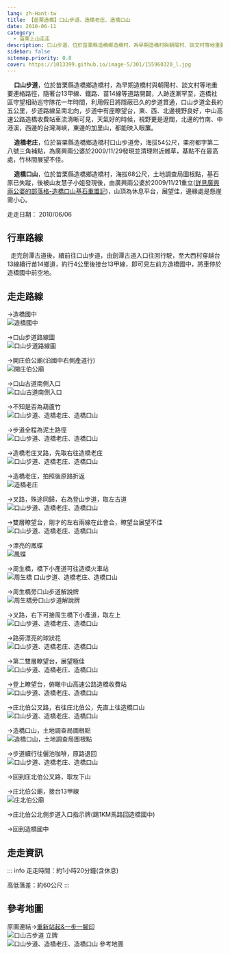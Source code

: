 ```yaml
---
lang: zh-Hant-tw
title: 【苗栗造橋】口山步道、造橋老庄、造橋口山
date: 2010-06-11
category: 
  - 苗栗上山走走
description: 口山步道，位於苗栗縣造橋鄉造橋村，為早期造橋村與朝陽村、談文村等地重要連絡路徑，隨著台13甲線、鐵路、苗14線等道路開闢，人跡逐漸罕至，造橋社區守望相助巡守隊花一年時間，利用假日將隱蔽已久的步道貫通，口山步道全長約五公里，步道路線呈南北向，步道中有座瞭望台，東、西、北邊視野良好，中山高速公路造橋收費站車流清晰可見。
sidebar: false
sitemap.priority: 0.8
cover: https://1013399.github.io/image-5/301/155960320_l.jpg
---
```


    **口山步道**，位於苗栗縣造橋鄉造橋村，為早期造橋村與朝陽村、談文村等地重要連絡路徑，隨著台13甲線、鐵路、苗14線等道路開闢，人跡逐漸罕至，造橋社區守望相助巡守隊花一年時間，利用假日將隱蔽已久的步道貫通，口山步道全長約五公里，步道路線呈南北向，步道中有座瞭望台，東、西、北邊視野良好，中山高速公路造橋收費站車流清晰可見，天氣好的時候，視野更是遼闊，北邊的竹南、中港溪，西邊的台灣海峽，東邊的加里山，都能映入眼簾。  

<!-- more -->

    **造橋老庄**，位於苗栗縣造橋鄉造橋村口山步道旁，海拔54公尺，栗府都字第二八號三角補點，為廣興兩公婆於2009/11/29發現並清理附近雜草，基點不在最高處，竹林間展望不佳。  

    **造橋口山**，位於苗栗縣造橋鄉造橋村，海拔68公尺，土地調查局圖根點，基石原已失蹤，後被山友慧子小姐發現後，由廣興兩公婆於2009/11/21重立([詳見廣興兩公婆的部落格-造橋口山基石重置記](http://tw.myblog.yahoo.com/jw!x2oou.2VRkUvbRNsvqPO/article?mid=5909&prev=5945&l=a&fid=8))，山頂為休息平台，展望佳，邊緣處是懸崖需小心。

走走日期： 2010/06/06

## 行車路線
  走完劍潭古道後，續前往口山步道，由劍潭古道入口往回行駛，至大西村穿越台13線續行苗14鄉道，約行4公里後接台13甲線，即可見左前方造橋國中，將車停於造橋國中前空地。

## 走走路線
→造橋國中  
![造橋國中](https://1013399.github.io/image-5/301/155960221_l.jpg)

→口山步道路線圖  
![口山步道路線圖](https://1013399.github.io/image-5/301/155960230_l.jpg)

→開庄伯公廟(沿國中右側產道行)  
![開庄伯公廟](https://1013399.github.io/image-5/301/155960245_l.jpg)

→口山古道南側入口  
![口山古道南側入口](https://1013399.github.io/image-5/301/155960250_l.jpg)

→不知是否為葫蘆竹  
![口山步道、造橋老庄、造橋口山](https://1013399.github.io/image-5/301/155960255_l.jpg)

→步道全程為泥土路徑  
![口山步道、造橋老庄、造橋口山](https://1013399.github.io/image-5/301/155960257_l.jpg)

→造橋老庄叉路，先取右往造橋老庄  
![口山步道、造橋老庄、造橋口山](https://1013399.github.io/image-5/301/155960260_l.jpg)

→造橋老庄，拍照後原路折返  
![造橋老庄](https://1013399.github.io/image-5/301/155960262_l.jpg)

→叉路，殊途同歸，右為登山步道，取左古道  
![口山步道、造橋老庄、造橋口山](https://1013399.github.io/image-5/301/155960272_l.jpg)

→雙層瞭望台，剛才的左右兩線在此會合，瞭望台展望不佳  
![口山步道、造橋老庄、造橋口山](https://1013399.github.io/image-5/301/155960273_l.jpg)

→漂亮的鳳蝶  
![鳳蝶](https://1013399.github.io/image-5/301/155960275_l.jpg)

→周生橋，橋下小產道可往造橋火車站  
![周生橋 口山步道、造橋老庄、造橋口山](https://1013399.github.io/image-5/301/155960276_l.jpg)

→周生橋旁口山步道解說牌  
![周生橋旁口山步道解說牌](https://1013399.github.io/image-5/301/155960279_l.jpg)

→叉路，右下可接周生橋下小產道，取左上  
![口山步道、造橋老庄、造橋口山](https://1013399.github.io/image-5/301/155960302_l.jpg)

→路旁漂亮的球狀花  
![口山步道、造橋老庄、造橋口山](https://1013399.github.io/image-5/301/155960316_l.jpg)

→第二雙層瞭望台，展望極佳  
![口山步道、造橋老庄、造橋口山](https://1013399.github.io/image-5/301/155960317_l.jpg)

→登上瞭望台，俯瞰中山高速公路造橋收費站  
![口山步道、造橋老庄、造橋口山](https://1013399.github.io/image-5/301/155960320_l.jpg)

→庄北伯公叉路，右往庄北伯公，先直上往造橋口山  
![口山步道、造橋老庄、造橋口山](https://1013399.github.io/image-5/301/155960324_l.jpg)

→造橋口山，土地調查局圖根點  
![造橋口山，土地調查局圖根點](https://1013399.github.io/image-5/301/155960327_l.jpg)

→步道續行往儷池咖啡，原路退回  
![口山步道、造橋老庄、造橋口山](https://1013399.github.io/image-5/301/155960331_l.jpg)

→回到庄北伯公叉路，取左下山

→庄北伯公廟，接台13甲線  
![庄北伯公廟](https://1013399.github.io/image-5/301/155960340_l.jpg)

→庄北伯公北側步道入口指示牌(踢1KM馬路回造橋國中)

→回到造橋國中

## 走走資訊
::: info
走走時間：約1小時20分鐘(含休息)

高低落差：約60公尺
:::

## 參考地圖
原圖連結→[重新站起&一步一腳印](http://blog.xuite.net/yang5757/blog/32148812)  
![口山古步道 立牌](https://1013399.github.io/image-5/301/155960217_l.jpg)  
![口山步道、造橋老庄、造橋口山 參考地圖](https://1013399.github.io/image-5/301/155960354_l.jpg)